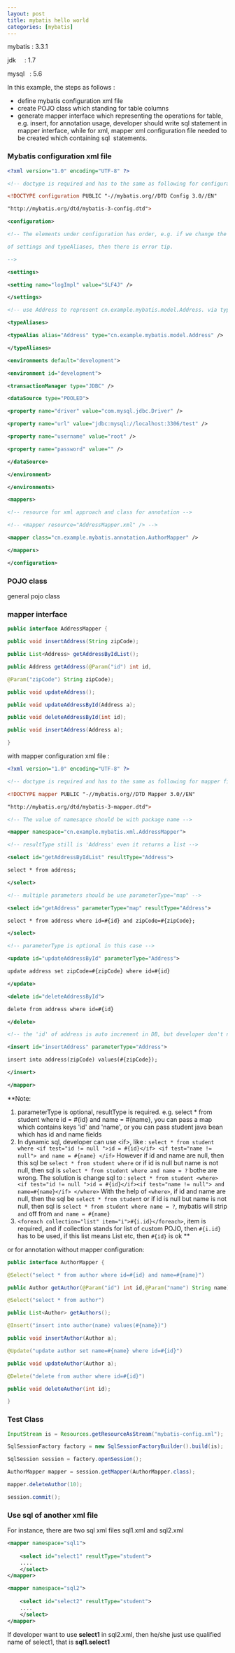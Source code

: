 ```yaml
---
layout: post
title: mybatis hello world
categories: [mybatis]
---
```


mybatis : 3.3.1

jdk     : 1.7

mysql   : 5.6

In this example, the steps as follows :

- define mybatis configuration xml file
- create POJO class which standing for table columns
- generate mapper interface which representing the operations for table, e.g. insert, for annotation usage, developer should write sql statement in mapper interface, while for xml, mapper xml configuration file needed to be created which containing sql  statements.

### Mybatis configuration xml file

```XML
<?xml version="1.0" encoding="UTF-8" ?>

<!-- doctype is required and has to the same as following for configuration file -->

<!DOCTYPE configuration PUBLIC "-//mybatis.org//DTD Config 3.0//EN"

"http://mybatis.org/dtd/mybatis-3-config.dtd">

<configuration>

<!-- The elements under configuration has order, e.g. if we change the order

of settings and typeAliases, then there is error tip.

-->

<settings>

<setting name="logImpl" value="SLF4J" />

</settings>

<!-- use Address to represent cn.example.mybatis.model.Address. via typeAlias-->

<typeAliases>

<typeAlias alias="Address" type="cn.example.mybatis.model.Address" />

</typeAliases>

<environments default="development">

<environment id="development">

<transactionManager type="JDBC" />

<dataSource type="POOLED">

<property name="driver" value="com.mysql.jdbc.Driver" />

<property name="url" value="jdbc:mysql://localhost:3306/test" />

<property name="username" value="root" />

<property name="password" value="" />

</dataSource>

</environment>

</environments>

<mappers>

<!-- resource for xml approach and class for annotation -->

<!-- <mapper resource="AddressMapper.xml" /> -->

<mapper class="cn.example.mybatis.annotation.AuthorMapper" />

</mappers>

</configuration>
```

### POJO class

  general pojo class
  
### mapper interface

```Java
public interface AddressMapper {

public void insertAddress(String zipCode);

public List<Address> getAddressByIdList();

public Address getAddress(@Param("id") int id,

@Param("zipCode") String zipCode);

public void updateAddress();

public void updateAddressById(Address a);

public void deleteAddressById(int id);

public void insertAddress(Address a);

}
```

with mapper configuration xml file :

```XML
<?xml version="1.0" encoding="UTF-8" ?>

<!-- doctype is required and has to the same as following for mapper file -->

<!DOCTYPE mapper PUBLIC "-//mybatis.org//DTD Mapper 3.0//EN"

"http://mybatis.org/dtd/mybatis-3-mapper.dtd">

<!-- The value of namesapce should be with package name -->

<mapper namespace="cn.example.mybatis.xml.AddressMapper">

<!-- resultType still is 'Address' even it returns a list -->

<select id="getAddressByIdList" resultType="Address">

select * from address;

</select>

<!-- multiple parameters should be use parameterType="map" -->

<select id="getAddress" parameterType="map" resultType="Address">

select * from address where id=#{id} and zipCode=#{zipCode};

</select>

<!-- parameterType is optional in this case -->

<update id="updateAddressById" parameterType="Address">

update address set zipCode=#{zipCode} where id=#{id}

</update>

<delete id="deleteAddressById">

delete from address where id=#{id}

</delete>

<!-- the 'id' of address is auto increment in DB, but developer don't need to care its value when executing insert statement, the sql just as follows. -->

<insert id="insertAddress" parameterType="Address">

insert into address(zipCode) values(#{zipCode});

</insert>

</mapper>
```

**Note:
1. parameterType is optional, resultType is required. e.g.
select * from student where id = #{id} and name = #{name}, you can pass a map which contains keys 'id' and 'name', or you can pass student java bean which has id and name fields
2. In dynamic sql, developer can use \<if>, like : 
`select * from student where <if test="id != null ">id = #{id}</if> <if test="name != null"> and name = #{name} </if>`
However if id and name are null, then this sql be `select * from student where`
or if id is null but name is not null, then sql is `select * from student where and name = ?`
bothe are wrong.
The solution is change sql to : 
`select * from student <where> <if test="id != null ">id = #{id}</if><if test="name != null"> and name=#{name}</if> </where>`
With the help of `<where>`, if id and name are null, then the sql be `select * from student` or if id is null but name is not null, then sql is `select * from student where name = ?`, mybatis will strip `and` off from `and name = #{name}`
3. `<foreach collection="list" item="i">#{i.id}</foreach>`, item is required, and if collection stands for list of custom POJO, then `#{i.id}` has to be used, if this list means List<Integer> etc, then `#{id}` is ok
**

or for annotation without mapper configuration:

```Java
public interface AuthorMapper {

@Select("select * from author where id=#{id} and name=#{name}")

public Author getAuthor(@Param("id") int id,@Param("name") String name);

@Select("select * from author")

public List<Author> getAuthors();

@Insert("insert into author(name) values(#{name})")

public void insertAuthor(Author a);

@Update("update author set name=#{name} where id=#{id}")

public void updateAuthor(Author a);

@Delete("delete from author where id=#{id}")

public void deleteAuthor(int id);

}
```

### Test Class

```Java
InputStream is = Resources.getResourceAsStream("mybatis-config.xml");

SqlSessionFactory factory = new SqlSessionFactoryBuilder().build(is);

SqlSession session = factory.openSession();

AuthorMapper mapper = session.getMapper(AuthorMapper.class);

mapper.deleteAuthor(10);

session.commit();
```

### Use sql of another xml file

  For instance, there are two sql xml files sql1.xml and sql2.xml
  
```XML
<mapper namespace="sql1">
    
    <select id="select1" resultType="student">
	....
    </select>
</mapper>
```

```XML
<mapper namespace="sql2">
    
    <select id="select2" resultType="student">
	....
    </select>
</mapper>
```

If developer want to use **select1** in sql2.xml, then he/she just use qualified name of select1, that is **sql1.select1**

